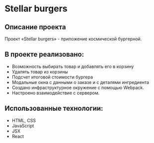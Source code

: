 # **Stellar burgers**

## Описание проекта
Проект «Stellar burgers» - приложение космической бургерной.

## В проекте реализовано:
* Возможность выбирать товар и добавлять его в корзину
* Удалять товар из корзины
* Подсчет итоговой стоимости бургера
* Модальные окна с данными о заказе и с деталями ингредиента
* Создано инфраструктурное окружение с помощью Webpack.
* Настроено взаимодействие с сервером.

## Использованные технологии:
* HTML, CSS
* JavaScript
* JSX
* React
